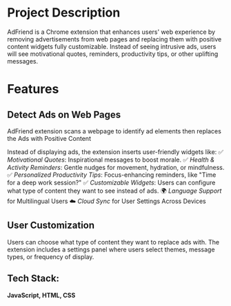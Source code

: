 # Project Description

AdFriend is a Chrome extension that enhances users' web experience by removing advertisements from web pages and replacing them with positive content widgets fully customizable. Instead of seeing intrusive ads, users will see motivational quotes, reminders, productivity tips, or other uplifting messages.

# Features

## Detect Ads on Web Pages

AdFriend extension scans a webpage to identify ad elements then replaces the Ads with Positive Content

Instead of displaying ads, the extension inserts user-friendly widgets like:
✅ _Motivational Quotes_: Inspirational messages to boost morale.
✅ _Health & Activity Reminders_: Gentle nudges for movement, hydration, or mindfulness.
✅ _Personalized Productivity Tips_: Focus-enhancing reminders, like "Time for a deep work session?"
✅ _Customizable Widgets_: Users can configure what type of content they want to see instead of ads.
🌍 _Language Support_ for Multilingual Users
☁️ _Cloud Sync_ for User Settings Across Devices

## User Customization

Users can choose what type of content they want to replace ads with.
The extension includes a settings panel where users select themes, message types, or frequency of display.

## Tech Stack:

**JavaScript, HTML, CSS**
